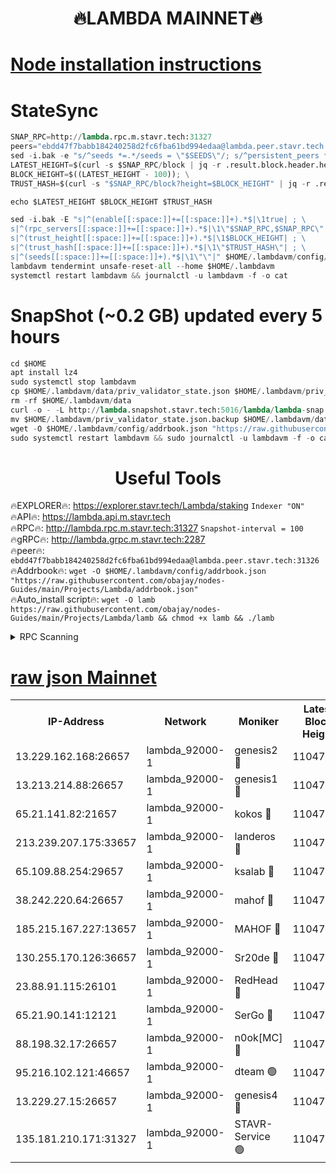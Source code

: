 <h1 align="center"> 🔥LAMBDA MAINNET🔥</h1>


[Node installation instructions](https://github.com/obajay/nodes-Guides/tree/main/Projects/Lambda)
=


# StateSync
```python
SNAP_RPC=http://lambda.rpc.m.stavr.tech:31327
peers="ebdd47f7babb184240258d2fc6fba61bd994edaa@lambda.peer.stavr.tech:31326" 
sed -i.bak -e "s/^seeds *=.*/seeds = \"$SEEDS\"/; s/^persistent_peers *=.*/persistent_peers = \"$PEERS\"/" $HOME/.lambdavm/config/config.toml
LATEST_HEIGHT=$(curl -s $SNAP_RPC/block | jq -r .result.block.header.height); \
BLOCK_HEIGHT=$((LATEST_HEIGHT - 100)); \
TRUST_HASH=$(curl -s "$SNAP_RPC/block?height=$BLOCK_HEIGHT" | jq -r .result.block_id.hash)

echo $LATEST_HEIGHT $BLOCK_HEIGHT $TRUST_HASH

sed -i.bak -E "s|^(enable[[:space:]]+=[[:space:]]+).*$|\1true| ; \
s|^(rpc_servers[[:space:]]+=[[:space:]]+).*$|\1\"$SNAP_RPC,$SNAP_RPC\"| ; \
s|^(trust_height[[:space:]]+=[[:space:]]+).*$|\1$BLOCK_HEIGHT| ; \
s|^(trust_hash[[:space:]]+=[[:space:]]+).*$|\1\"$TRUST_HASH\"| ; \
s|^(seeds[[:space:]]+=[[:space:]]+).*$|\1\"\"|" $HOME/.lambdavm/config/config.toml
lambdavm tendermint unsafe-reset-all --home $HOME/.lambdavm
systemctl restart lambdavm && journalctl -u lambdavm -f -o cat

```
# SnapShot (~0.2 GB) updated every 5 hours
```python
cd $HOME
apt install lz4
sudo systemctl stop lambdavm
cp $HOME/.lambdavm/data/priv_validator_state.json $HOME/.lambdavm/priv_validator_state.json.backup
rm -rf $HOME/.lambdavm/data
curl -o - -L http://lambda.snapshot.stavr.tech:5016/lambda/lambda-snap.tar.lz4 | lz4 -c -d - | tar -x -C $HOME/.lambdavm --strip-components 2
mv $HOME/.lambdavm/priv_validator_state.json.backup $HOME/.lambdavm/data/priv_validator_state.json
wget -O $HOME/.lambdavm/config/addrbook.json "https://raw.githubusercontent.com/obajay/nodes-Guides/main/Projects/Lambda/addrbook.json"
sudo systemctl restart lambdavm && sudo journalctl -u lambdavm -f -o cat
```
 <h1 align="center"> Useful Tools</h1>

🔥EXPLORER🔥:      https://explorer.stavr.tech/Lambda/staking	        `Indexer "ON"` \
🔥API🔥: 			 		 https://lambda.api.m.stavr.tech \
🔥RPC🔥:           http://lambda.rpc.m.stavr.tech:31327	              `Snapshot-interval = 100` \
🔥gRPC🔥:          http://lambda.grpc.m.stavr.tech:2287 \
🔥peer🔥:					 `ebdd47f7babb184240258d2fc6fba61bd994edaa@lambda.peer.stavr.tech:31326` \
🔥Addrbook🔥:    ```wget -O $HOME/.lambdavm/config/addrbook.json "https://raw.githubusercontent.com/obajay/nodes-Guides/main/Projects/Lambda/addrbook.json"``` \
🔥Auto_install script🔥: ```wget -O lamb https://raw.githubusercontent.com/obajay/nodes-Guides/main/Projects/Lambda/lamb && chmod +x lamb && ./lamb```


<details>
<summary>RPC Scanning</summary>

<h2 align="center"> We scan nodes in real time every 4 hours. And we provide the final result of RPC endpoints.
We cannot influence the operation of these nodes in any way. </h2>


```python
If Voting Power is higher than 0 --> then the Node is a validator of the network and may be subject to attack and be a potential threat to the chain.
```
```python
We marked such validators with a red symbol
```

</details>

[raw json Mainnet](https://rpc-check.lambm.stavr.tech/lambm/rpc-lambm-result.json)
=


<table><tr><th>IP-Address</th><th>Network</th><th>Moniker</th><th>Latest Block Height</th><th>Earliest Block Height</th><th>Catching Up</th><th>Tx Index</th><th>Voting Power</th><th>Scan Time</th></tr><tr><td>13.229.162.168:26657</td><td>lambda_92000-1</td><td>genesis2 🔴</td><td>11047670</td><td>1</td><td>False</td><td>on</td><td>16688940</td><td>2024-01-10T10:59:23.939428147UTC</td></tr><tr><td>13.213.214.88:26657</td><td>lambda_92000-1</td><td>genesis1 🔴</td><td>11047671</td><td>1</td><td>False</td><td>on</td><td>107835</td><td>2024-01-10T10:59:28.869224748UTC</td></tr><tr><td>65.21.141.82:21657</td><td>lambda_92000-1</td><td>kokos 🔴</td><td>11047672</td><td>7716001</td><td>False</td><td>off</td><td>546765</td><td>2024-01-10T10:59:31.324998812UTC</td></tr><tr><td>213.239.207.175:33657</td><td>lambda_92000-1</td><td>landeros 🔴</td><td>11047669</td><td>8136001</td><td>False</td><td>off</td><td>1252238</td><td>2024-01-10T10:59:17.941269906UTC</td></tr><tr><td>65.109.88.254:29657</td><td>lambda_92000-1</td><td>ksalab 🔴</td><td>11047673</td><td>8715001</td><td>False</td><td>on</td><td>507955</td><td>2024-01-10T10:59:34.465583372UTC</td></tr><tr><td>38.242.220.64:26657</td><td>lambda_92000-1</td><td>mahof 🔴</td><td>11047667</td><td>10131001</td><td>False</td><td>off</td><td>770350</td><td>2024-01-10T10:59:11.427455430UTC</td></tr><tr><td>185.215.167.227:13657</td><td>lambda_92000-1</td><td>MAHOF 🔴</td><td>11047671</td><td>10134001</td><td>False</td><td>on</td><td>2051510</td><td>2024-01-10T10:59:27.553662442UTC</td></tr><tr><td>130.255.170.126:36657</td><td>lambda_92000-1</td><td>Sr20de 🔴</td><td>11047670</td><td>10715001</td><td>False</td><td>off</td><td>674726</td><td>2024-01-10T10:59:18.581775129UTC</td></tr><tr><td>23.88.91.115:26101</td><td>lambda_92000-1</td><td>RedHead 🔴</td><td>11047669</td><td>10947669</td><td>False</td><td>off</td><td>553202</td><td>2024-01-10T10:59:18.177067397UTC</td></tr><tr><td>65.21.90.141:12121</td><td>lambda_92000-1</td><td>SerGo 🔴</td><td>11047674</td><td>10947674</td><td>False</td><td>off</td><td>10611839</td><td>2024-01-10T10:59:34.866209816UTC</td></tr><tr><td>88.198.32.17:26657</td><td>lambda_92000-1</td><td>n0ok[MC] 🔴</td><td>11047675</td><td>10947675</td><td>False</td><td>off</td><td>1578630</td><td>2024-01-10T10:59:37.874425905UTC</td></tr><tr><td>95.216.102.121:46657</td><td>lambda_92000-1</td><td>dteam 🟢</td><td>11047673</td><td>11034001</td><td>False</td><td>off</td><td>0</td><td>2024-01-10T10:59:34.087906369UTC</td></tr><tr><td>13.229.27.15:26657</td><td>lambda_92000-1</td><td>genesis4 🔴</td><td>11047671</td><td>11043001</td><td>False</td><td>on</td><td>9763079</td><td>2024-01-10T10:59:27.230640163UTC</td></tr><tr><td>135.181.210.171:31327</td><td>lambda_92000-1</td><td>STAVR-Service 🟢</td><td>11047673</td><td>11047001</td><td>False</td><td>on</td><td>0</td><td>2024-01-10T10:59:33.689700851UTC</td></tr></table>
